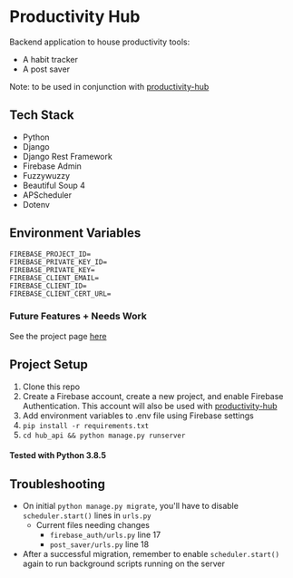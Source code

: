 # Productivity Hub

Backend application to house productivity tools:

- A habit tracker
- A post saver

Note: to be used in conjunction with [productivity-hub](https://github.com/nicholaspung/productivity-hub)

## Tech Stack

- Python
- Django
- Django Rest Framework
- Firebase Admin
- Fuzzywuzzy
- Beautiful Soup 4
- APScheduler
- Dotenv

## Environment Variables

```
FIREBASE_PROJECT_ID=
FIREBASE_PRIVATE_KEY_ID=
FIREBASE_PRIVATE_KEY=
FIREBASE_CLIENT_EMAIL=
FIREBASE_CLIENT_ID=
FIREBASE_CLIENT_CERT_URL=
```

### Future Features + Needs Work

See the project page [here](https://github.com/nicholaspung/productivity-hub-api/projects/1)

## Project Setup

1. Clone this repo
2. Create a Firebase account, create a new project, and enable Firebase Authentication. This account will also be used with [productivity-hub](https://github.com/nicholaspung/productivity-hub)
3. Add environment variables to .env file using Firebase settings
4. `pip install -r requirements.txt`
5. `cd hub_api && python manage.py runserver`

#### Tested with Python 3.8.5

## Troubleshooting

- On initial `python manage.py migrate`, you'll have to disable `scheduler.start()` lines in `urls.py`
  - Current files needing changes
    - `firebase_auth/urls.py` line 17
    - `post_saver/urls.py` line 18
- After a successful migration, remember to enable `scheduler.start()` again to run background scripts running on the server
